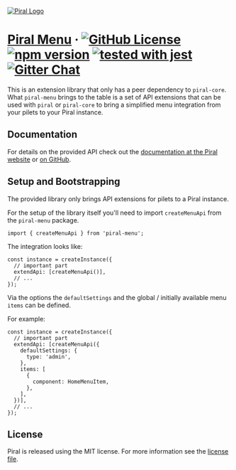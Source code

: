 [![Piral Logo](https://github.com/smapiot/piral/raw/master/docs/assets/logo.png)](https://piral.io)

# [Piral Menu](https://piral.io) &middot; [![GitHub License](https://img.shields.io/badge/license-MIT-blue.svg)](https://github.com/smapiot/piral/blob/master/LICENSE) [![npm version](https://img.shields.io/npm/v/piral-menu.svg?style=flat)](https://www.npmjs.com/package/piral-menu) [![tested with jest](https://img.shields.io/badge/tested_with-jest-99424f.svg)](https://jestjs.io) [![Gitter Chat](https://badges.gitter.im/gitterHQ/gitter.png)](https://gitter.im/piral-io/community)

This is an extension library that only has a peer dependency to `piral-core`. What `piral-menu` brings to the table is a set of API extensions that can be used with `piral` or `piral-core` to bring a simplified menu integration from your pilets to your Piral instance.

## Documentation

For details on the provided API check out the [documentation at the Piral website](https://docs.piral.io) or [on GitHub](https://github.com/smapiot/piral/tree/master/docs).

## Setup and Bootstrapping

The provided library only brings API extensions for pilets to a Piral instance.

For the setup of the library itself you'll need to import `createMenuApi` from the `piral-menu` package.

```tsx
import { createMenuApi } from 'piral-menu';
```

The integration looks like:

```tsx
const instance = createInstance({
  // important part
  extendApi: [createMenuApi()],
  // ...
});
```

Via the options the `defaultSettings` and the global / initially available menu `items` can be defined.

For example:

```tsx
const instance = createInstance({
  // important part
  extendApi: [createMenuApi({
    defaultSettings: {
      type: 'admin',
    },
    items: [
      {
        component: HomeMenuItem,
      },
    ],
  })],
  // ...
});
```

## License

Piral is released using the MIT license. For more information see the [license file](./LICENSE).
